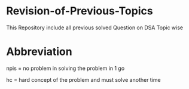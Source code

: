 # Revision-of-Previous-Topics
This Repository include all previous solved Question on DSA
Topic wise

# Abbreviation
npis = no problem in solving the problem in 1 go <br />

hc = hard concept of the problem and must solve another time
